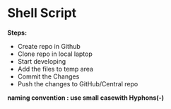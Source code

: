 # Shell Script

**Steps:**

- Create repo in Github
- Clone repo in local laptop
- Start developing
- Add the files to temp area
- Commit the Changes
- Push the changes to GitHub/Central repo

**naming convention : use small casewith Hyphons(-)**
